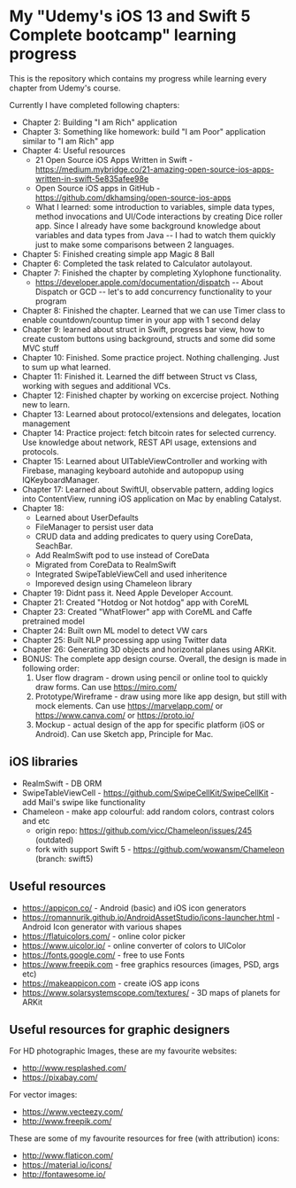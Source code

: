 # My "Udemy's iOS 13 and Swift 5 Complete bootcamp" learning progress

This is the repository which contains my progress while learning every chapter from Udemy's course.

Currently I have completed following chapters:
* Chapter 2: Building "I am Rich" application
* Chapter 3: Something like homework: build "I am Poor" application similar to "I am Rich" app
* Chapter 4: Useful resources
  * 21 Open Source iOS Apps Written in Swift - https://medium.mybridge.co/21-amazing-open-source-ios-apps-written-in-swift-5e835afee98e
  * Open Source iOS apps in GitHub - https://github.com/dkhamsing/open-source-ios-apps
  * What I learned: some introduction to variables, simple data types, method invocations and UI/Code interactions by creating Dice roller app. Since I already have some background knowledge about variables and data types from Java -- I had to watch them quickly just to make some comparisons between 2 languages.
* Chapter 5: Finished creating simple app Magic 8 Ball
* Chapter 6: Completed the task related to Calculator autolayout.
* Chapter 7: Finished the chapter by completing Xylophone functionality.
  * https://developer.apple.com/documentation/dispatch -- About Dispatch or GCD -- let's to add concurrency functionality to your program
* Chapter 8: Finished the chapter. Learned that we can use Timer class to enable countdown/countup timer in your app with 1 second delay
* Chapter 9: learned about struct in Swift, progress bar view, how to create custom buttons using background, structs and some did some MVC stuff
* Chapter 10: Finished. Some practice project. Nothing challenging. Just to sum up what learned.
* Chapter 11: Finished it. Learned the diff between Struct vs Class, working with segues and additional VCs.
* Chapter 12: Finished chapter by working on excercise project. Nothing new to learn.
* Chapter 13: Learned about protocol/extensions and delegates, location management
* Chapter 14: Practice project: fetch bitcoin rates for selected currency. Use knowledge about network, REST API usage, extensions and protocols.
* Chapter 15: Learned about UITableViewController and working with Firebase, managing keyboard autohide and autopopup using IQKeyboardManager.
* Chapter 17: Learned about SwiftUI, observable pattern, adding logics into ContentView, running iOS application on Mac by enabling Catalyst.
* Chapter 18:
   - Learned about UserDefaults
   - FileManager to persist user data
   - CRUD data and adding predicates to query using CoreData, SeachBar.
   - Add RealmSwift pod to use instead of CoreData
   - Migrated from CoreData to RealmSwift
   - Integrated SwipeTableViewCell and used inheritence
   - Imporeved design using Chameleon library
* Chapter 19: Didnt pass it. Need Apple Developer Account.
* Chapter 21: Created "Hotdog or Not hotdog" app with CoreML
* Chapter 23: Created "WhatFlower" app with CoreML and Caffe pretrained model
* Chapter 24: Built own ML model to detect VW cars
* Chapter 25: Built NLP processing app using Twitter data
* Chapter 26: Generating 3D objects and horizontal planes using ARKit.
* BONUS: The complete app design course. Overall, the design is made in following order:
  1. User flow dragram - drown using pencil or online tool to quickly draw forms. Can use https://miro.com/
  2. Prototype/Wireframe - draw using more like app design, but still with mock elements. Can use https://marvelapp.com/ or https://www.canva.com/ or https://proto.io/
  3. Mockup - actual design of the app for specific platform (iOS or Android). Can use Sketch app, Principle for Mac.

## iOS libraries
* RealmSwift - DB ORM
* SwipeTableViewCell - https://github.com/SwipeCellKit/SwipeCellKit - add Mail's swipe like functionality
* Chameleon - make app colourful: add random colors, contrast colors and etc
  - origin repo: https://github.com/vicc/Chameleon/issues/245 (outdated)
  - fork with support Swift 5 - https://github.com/wowansm/Chameleon (branch: swift5)

## Useful resources
* https://appicon.co/ - Android (basic) and iOS icon generators
* https://romannurik.github.io/AndroidAssetStudio/icons-launcher.html - Android Icon generator with various shapes
* https://flatuicolors.com/ - online color picker
* https://www.uicolor.io/ - online converter of colors to UIColor
* https://fonts.google.com/ - free to use Fonts
* https://www.freepik.com - free graphics resources (images, PSD, args etc)
* https://makeappicon.com - create iOS app icons
* https://www.solarsystemscope.com/textures/ - 3D maps of planets for ARKit

## Useful resources for graphic designers
For HD photographic Images, these are my favourite websites:
* http://www.resplashed.com/
* https://pixabay.com/

For vector images:
* https://www.vecteezy.com/
* http://www.freepik.com/

These are some of my favourite resources for free (with attribution) icons:
* http://www.flaticon.com/
* https://material.io/icons/
* http://fontawesome.io/
